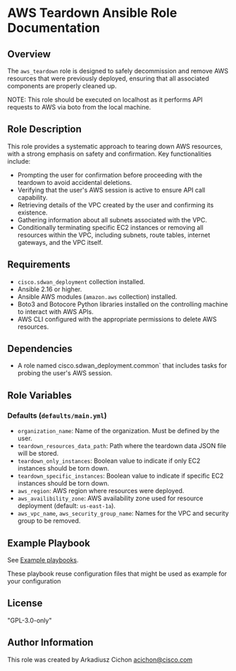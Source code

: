 # AWS Teardown Ansible Role Documentation

## Overview

The `aws_teardown` role is designed to safely decommission and remove AWS resources that were previously deployed, ensuring that all associated components are properly cleaned up.

NOTE: This role should be executed on localhost as it performs API requests to AWS via boto from the local machine.

## Role Description

This role provides a systematic approach to tearing down AWS resources, with a strong emphasis on safety and confirmation. Key functionalities include:

- Prompting the user for confirmation before proceeding with the teardown to avoid accidental deletions.
- Verifying that the user's AWS session is active to ensure API call capability.
- Retrieving details of the VPC created by the user and confirming its existence.
- Gathering information about all subnets associated with the VPC.
- Conditionally terminating specific EC2 instances or removing all resources within the VPC, including subnets, route tables, internet gateways, and the VPC itself.

## Requirements

- `cisco.sdwan_deployment` collection installed.
- Ansible 2.16 or higher.
- Ansible AWS modules (`amazon.aws` collection) installed.
- Boto3 and Botocore Python libraries installed on the controlling machine to interact with AWS APIs.
- AWS CLI configured with the appropriate permissions to delete AWS resources.

## Dependencies

- A role named cisco.sdwan_deployment.common`  that includes tasks for probing the user's AWS session.

## Role Variables

### Defaults (`defaults/main.yml`)

- `organization_name`: Name of the organization. Must be defined by the user.
- `teardown_resources_data_path`: Path where the teardown data JSON file will be stored.
- `teardown_only_instances`: Boolean value to indicate if only EC2 instances should be torn down.
- `teardown_specific_instances`: Boolean value to indicate if specific EC2 instances should be torn down.
- `aws_region`: AWS region where resources were deployed.
- `aws_availibility_zone`: AWS availability zone used for resource deployment (default: `us-east-1a`).
- `aws_vpc_name`, `aws_security_group_name`: Names for the VPC and security group to be removed.

## Example Playbook

See [Example playbooks](https://github.com/cisco-open/ansible-collection-sdwan-deployment/tree/main/playbooks).

These playbook reuse configuration files that might be used as example for your configuration

## License

"GPL-3.0-only"

## Author Information

This role was created by Arkadiusz Cichon <acichon@cisco.com>
